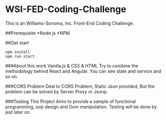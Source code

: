 # WSI-FED-Coding-Challenge
This is an Williams-Sonoma, Inc. Front-End Coding Challenge.

##Prerequisite
*Node.js
*NPM

##Get start
```
npm install
npm run start
```

###About this work
Vanilla.js & CSS & HTML
Try to combine the methodology behind React and Angular.
You can see state and service and so on.

###CORS Problem
Deal to CORS Problem, Static Json provided,
But the problem can be solved by Server Proxy or Jsonp.

###Testing
This Project Aims to provide a sample of functional programming, oop design and
Dom manipulation.
Testing will be done by jest later on.